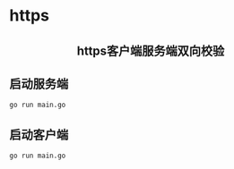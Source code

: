 # https

<H2 id="doc_top" align=center>https客户端服务端双向校验</H2>

## 启动服务端
```
go run main.go
```

## 启动客户端
```
go run main.go
```